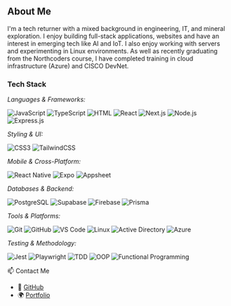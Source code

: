 ## About Me

I'm a tech returner with a mixed background in engineering, IT, and mineral exploration. I enjoy building full-stack applications, websites and have an interest in emerging tech like AI and IoT. I also enjoy working with servers and experimenting in Linux environments. As well as recently graduating from the Northcoders course, I have completed training in cloud infrastructure (Azure) and CISCO DevNet.

### Tech Stack

*Languages & Frameworks:*

![JavaScript](https://img.shields.io/badge/JavaScript-000000?style=flat-square&logo=javascript&logoColor=white)
![TypeScript](https://img.shields.io/badge/TypeScript-000000?style=flat-square&logo=typescript&logoColor=white)
![HTML](https://img.shields.io/badge/HTML5-000000?style=flat-square&logo=html5&logoColor=white)
![React](https://img.shields.io/badge/React-000000?style=flat-square&logo=react&logoColor=61DAFB)
![Next.js](https://img.shields.io/badge/Next.js-000000?style=flat-square&logo=next.js&logoColor=white)
![Node.js](https://img.shields.io/badge/Node.js-000000?style=flat-square&logo=node.js&logoColor=white)
![Express.js](https://img.shields.io/badge/Express.js-000000?style=flat-square&logo=express&logoColor=white)

*Styling & UI:*  

![CSS3](https://img.shields.io/badge/CSS3-000000?style=flat-square&logo=css3&logoColor=white)
![TailwindCSS](https://img.shields.io/badge/Tailwind_CSS-000000?style=flat-square&logo=tailwind-css&logoColor=white)

*Mobile & Cross-Platform:*

![React Native](https://img.shields.io/badge/React_Native-000000?style=flat-square&logo=react&logoColor=61DAFB)
![Expo](https://img.shields.io/badge/Expo-000000?style=flat-square&logo=expo&logoColor=white)
![Appsheet](https://img.shields.io/badge/Appsheet-000000?style=flat-square&logo=appsheet&logoColor=22C1C3)

*Databases & Backend:* 

![PostgreSQL](https://img.shields.io/badge/PostgreSQL-000000?style=flat-square&logo=postgresql&logoColor=4169E1)
![Supabase](https://img.shields.io/badge/Supabase-000000?style=flat-square&logo=supabase&logoColor=3ECF8E)
![Firebase](https://img.shields.io/badge/Firebase-000000?style=flat-square&logo=firebase&logoColor=FFCA28)
![Prisma](https://img.shields.io/badge/Prisma-000000?style=flat-square&logo=prisma&logoColor=white)


*Tools & Platforms:*  

![Git](https://img.shields.io/badge/Git-000000?style=flat-square&logo=git&logoColor=F05032)
![GitHub](https://img.shields.io/badge/GitHub-000000?style=flat-square&logo=github&logoColor=white)
![VS Code](https://img.shields.io/badge/VS_Code-000000?style=flat-square&logo=visual-studio-code&logoColor=007ACC)
![Linux](https://img.shields.io/badge/Linux-000000?style=flat-square&logo=linux&logoColor=FCC624)
![Active Directory](https://img.shields.io/badge/Active_Directory-000000?style=flat-square&logo=microsoft&logoColor=00A4EF)
![Azure](https://img.shields.io/badge/Azure-000000?style=flat-square&logo=microsoft-azure&logoColor=0078D4)

*Testing & Methodology:*

![Jest](https://img.shields.io/badge/Jest-000000?style=flat-square&logo=jest&logoColor=C21325)
![Playwright](https://img.shields.io/badge/Playwright-000000?style=flat-square&logo=playwright&logoColor=green)
![TDD](https://img.shields.io/badge/TDD-000000?style=flat-square&logo=testing-library&logoColor=E33332)
![OOP](https://img.shields.io/badge/OOP-000000?style=flat-square&logo=codewars&logoColor=white)
![Functional Programming](https://img.shields.io/badge/Functional_Programming-000000?style=flat-square&logo=abstract&logoColor=white)


📫 Contact Me
- 🔗 [GitHub](https://github.com/swamphobbit22)
- 🌍 [Portfolio](https://kirstyhallportfolio.netlify.app/)

<!--
**swamphobbit22/swamphobbit22** is a ✨ _special_ ✨ repository because its `README.md` (this file) appears on your GitHub profile.

Here are some ideas to get you started:

- 🔭 I’m currently working on ...
- 🌱 I’m currently learning ...
- 👯 I’m looking to collaborate on ...
- 🤔 I’m looking for help with ...
- 💬 Ask me about ...
- 📫 How to reach me: ...
- 😄 Pronouns: ...
- ⚡ Fun fact: ...
-->
